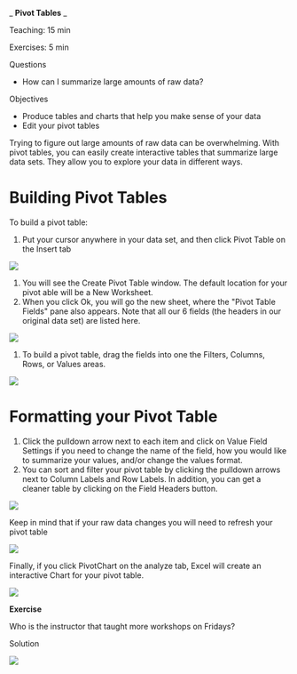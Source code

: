 _ **Pivot Tables** _

Teaching: 15 min

Exercises: 5 min

Questions

- How can I summarize large amounts of raw data?

Objectives

- Produce tables and charts that help you make sense of your data
- Edit your pivot tables

Trying to figure out large amounts of raw data can be overwhelming. With pivot tables, you can easily create interactive tables that summarize large data sets. They allow you to explore your data in different ways.

# Building Pivot Tables

To build a pivot table:

1. Put your cursor anywhere in your data set, and then click Pivot Table on the Insert tab

![](RackMultipart20210621-4-13w22sh_html_d0557531185bbe89.png)

1. You will see the Create Pivot Table window. The default location for your pivot able will be a New Worksheet.
2. When you click Ok, you will go the new sheet, where the &quot;Pivot Table Fields&quot; pane also appears. Note that all our 6 fields (the headers in our original data set) are listed here.

![](RackMultipart20210621-4-13w22sh_html_10f1e0b4bb65afbe.png)

1. To build a pivot table, drag the fields into one the Filters, Columns, Rows, or Values areas.

![](RackMultipart20210621-4-13w22sh_html_b610307fc82948b2.png)

# Formatting your Pivot Table

1. Click the pulldown arrow next to each item and click on Value Field Settings if you need to change the name of the field, how you would like to summarize your values, and/or change the values format.
2. You can sort and filter your pivot table by clicking the pulldown arrows next to Column Labels and Row Labels. In addition, you can get a cleaner table by clicking on the Field Headers button.

![](RackMultipart20210621-4-13w22sh_html_d59ac2e180a52daf.png)

Keep in mind that if your raw data changes you will need to refresh your pivot table

![](RackMultipart20210621-4-13w22sh_html_8caa5ebb50b18396.png)

Finally, if you click PivotChart on the analyze tab, Excel will create an interactive Chart for your pivot table.

![](RackMultipart20210621-4-13w22sh_html_fbed8c194ad50e25.png)

**Exercise**

Who is the instructor that taught more workshops on Fridays?

Solution

![](RackMultipart20210621-4-13w22sh_html_ca19f752ebede4fd.png)
